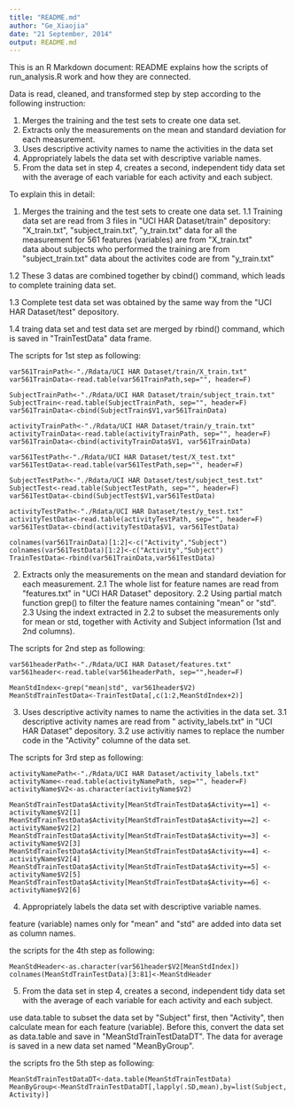 ```yaml
---
title: "README.md"
author: "Ge_Xiaojia"
date: "21 September, 2014"
output: README.md
---
```


This is an R Markdown document: README explains how the scripts of run_analysis.R work and how they are connected.

Data is read, cleaned, and transformed step by step according to the following instruction:
1. Merges the training and the test sets to create one data set.
2. Extracts only the measurements on the mean and standard deviation for each measurement. 
3. Uses descriptive activity names to name the activities in the data set
4. Appropriately labels the data set with descriptive variable names. 
5. From the data set in step 4, creates a second, independent tidy data set with the average of each variable for each activity and each subject.

To explain this in detail:

1. Merges the training and the test sets to create one data set.
1.1 Training data set are read from 3 files in "UCI HAR Dataset/train" depository:  "X_train.txt", "subject_train.txt",  "y_train.txt" 
data for all the measurement for 561 features (variables) are from "X_train.txt"        
data about subjects who performed the training are from "subject_train.txt" 
data about the activites code are from "y_train.txt" 

1.2 These 3 datas are combined together by cbind() command, which leads to complete training data set.

1.3 Complete test data set was obtained by the same way from the "UCI HAR Dataset/test" depository.

1.4 traing data set and test data set are merged by rbind() command, which is saved in "TrainTestData" data frame.

The scripts for 1st step as following:
```{r}
var561TrainPath<-"./Rdata/UCI HAR Dataset/train/X_train.txt"
var561TrainData<-read.table(var561TrainPath,sep="", header=F)

SubjectTrainPath<-"./Rdata/UCI HAR Dataset/train/subject_train.txt"
SubjectTrain<-read.table(SubjectTrainPath, sep="", header=F)
var561TrainData<-cbind(SubjectTrain$V1,var561TrainData)

activityTrainPath<-"./Rdata/UCI HAR Dataset/train/y_train.txt"
activityTrainData<-read.table(activityTrainPath, sep="", header=F)
var561TrainData<-cbind(activityTrainData$V1, var561TrainData)

var561TestPath<-"./Rdata/UCI HAR Dataset/test/X_test.txt"
var561TestData<-read.table(var561TestPath,sep="", header=F)

SubjectTestPath<-"./Rdata/UCI HAR Dataset/test/subject_test.txt"
SubjectTest<-read.table(SubjectTestPath, sep="", header=F)
var561TestData<-cbind(SubjectTest$V1,var561TestData)

activityTestPath<-"./Rdata/UCI HAR Dataset/test/y_test.txt"
activityTestData<-read.table(activityTestPath, sep="", header=F)
var561TestData<-cbind(activityTestData$V1, var561TestData)

colnames(var561TrainData)[1:2]<-c("Activity","Subject")
colnames(var561TestData)[1:2]<-c("Activity","Subject")
TrainTestData<-rbind(var561TrainData,var561TestData)

```


2. Extracts only the measurements on the mean and standard deviation for each measurement. 
2.1 The whole list for feature names are read from "features.txt" in "UCI HAR Dataset" depository.
2.2 Using partial match function grep() to filter the feature names containing "mean" or "std".
2.3 Using the indext extracted in 2.2 to subset the measurements only for mean or std, together with Activity and Subject information (1st and 2nd columns).

The scripts for 2nd step as following:
```{r}
var561headerPath<-"./Rdata/UCI HAR Dataset/features.txt"
var561header<-read.table(var561headerPath, sep="",header=F)

MeanStdIndex<-grep("mean|std", var561header$V2)
MeanStdTrainTestData<-TrainTestData[,c(1:2,MeanStdIndex+2)]
```

3. Uses descriptive activity names to name the activities in the data set.
3.1 descriptive activity names are read from " activity_labels.txt" in "UCI HAR Dataset" depository. 
3.2 use activitiy names to replace the number code in the "Activity" columne of the data set.

The scripts for 3rd step as following:
```{r}
activityNamePath<-"./Rdata/UCI HAR Dataset/activity_labels.txt"
activityName<-read.table(activityNamePath, sep="", header=F)
activityName$V2<-as.character(activityName$V2)

MeanStdTrainTestData$Activity[MeanStdTrainTestData$Activity==1] <- activityName$V2[1]
MeanStdTrainTestData$Activity[MeanStdTrainTestData$Activity==2] <- activityName$V2[2]
MeanStdTrainTestData$Activity[MeanStdTrainTestData$Activity==3] <- activityName$V2[3]
MeanStdTrainTestData$Activity[MeanStdTrainTestData$Activity==4] <- activityName$V2[4]
MeanStdTrainTestData$Activity[MeanStdTrainTestData$Activity==5] <- activityName$V2[5]
MeanStdTrainTestData$Activity[MeanStdTrainTestData$Activity==6] <- activityName$V2[6]
```


4. Appropriately labels the data set with descriptive variable names. 

feature (variable) names only for "mean" and "std" are added into data set as column names.

the scripts for the 4th step as following:
```{r}
MeanStdHeader<-as.character(var561header$V2[MeanStdIndex])
colnames(MeanStdTrainTestData)[3:81]<-MeanStdHeader
```

5. From the data set in step 4, creates a second, independent tidy data set with the average of each variable for each activity and each subject.

use data.table to subset the data set by "Subject" first, then "Activity", then calculate mean for each feature (variable). Before this, convert the data set as data.table and save in "MeanStdTrainTestDataDT". The data for average is saved in a new data set named "MeanByGroup".

the scripts fro the 5th step as following:
```{r}
MeanStdTrainTestDataDT<-data.table(MeanStdTrainTestData)
MeanByGroup<-MeanStdTrainTestDataDT[,lapply(.SD,mean),by=list(Subject, Activity)] 
```

